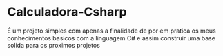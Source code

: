 # Calculadora-Csharp
É um projeto simples com apenas a finalidade de 
por em pratica os meus conhecimentos basicos com a linguagem C#
e assim construir uma base solida para os proximos projetos
